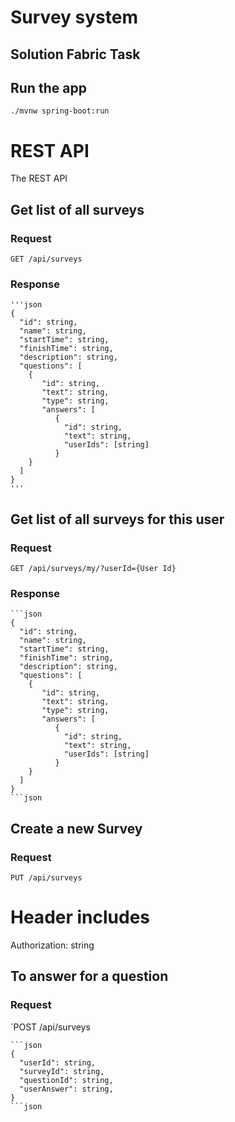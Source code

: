 # Survey system
## Solution Fabric Task 

## Run the app

    ./mvnw spring-boot:run

# REST API

The REST API

## Get list of all surveys

### Request

`GET /api/surveys`

### Response

    '''json
    {
      "id": string,
      "name": string,
      "startTime": string,
      "finishTime": string,
      "description": string,
      "questions": [
        {
           "id": string,
           "text": string,
           "type": string,
           "answers": [
              {
                "id": string,
                "text": string,
                "userIds": [string]
              }
        }
      ]
    }
    '''

## Get list of all surveys for this user

### Request

`GET /api/surveys/my/?userId={User Id}`

### Response


    ```json
    {
      "id": string,
      "name": string,
      "startTime": string,
      "finishTime": string,
      "description": string,
      "questions": [
        {
           "id": string,
           "text": string,
           "type": string,
           "answers": [
              {
                "id": string,
                "text": string,
                "userIds": [string]
              }
        }
      ]
    }
    ```json
    
## Create a new Survey

### Request

`PUT /api/surveys`

# Header includes 
Authorization: string


## To answer for a question

### Request

`POST /api/surveys

    ```json
    {
      "userId": string,
      "surveyId": string,
      "questionId": string,
      "userAnswer": string,
    }
    ```json


